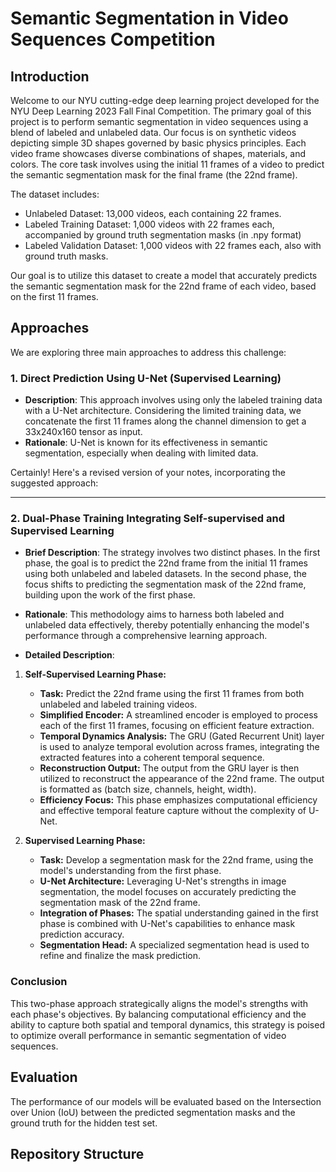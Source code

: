 # Semantic Segmentation in Video Sequences Competition
## Introduction
Welcome to our NYU cutting-edge deep learning project developed for the NYU Deep Learning 2023 Fall Final Competition. The primary goal of this project is to perform semantic segmentation in video sequences using a blend of labeled and unlabeled data. Our focus is on synthetic videos depicting simple 3D shapes governed by basic physics principles. Each video frame showcases diverse combinations of shapes, materials, and colors. The core task involves using the initial 11 frames of a video to predict the semantic segmentation mask for the final frame (the 22nd frame).

The dataset includes:
- Unlabeled Dataset: 13,000 videos, each containing 22 frames.
- Labeled Training Dataset: 1,000 videos with 22 frames each, accompanied by ground truth segmentation masks (in .npy format)
- Labeled Validation Dataset: 1,000 videos with 22 frames each, also with ground truth masks.

Our goal is to utilize this dataset to create a model that accurately predicts the semantic segmentation mask for the 22nd frame of each video, based on the first 11 frames.

## Approaches
We are exploring three main approaches to address this challenge:

### 1. Direct Prediction Using U-Net (Supervised Learning)
- **Description**: This approach involves using only the labeled training data with a U-Net architecture. Considering the limited training data, we concatenate the first 11 frames along the channel dimension to get a 33x240x160 tensor as input.
- **Rationale**: U-Net is known for its effectiveness in semantic segmentation, especially when dealing with limited data.

Certainly! Here's a revised version of your notes, incorporating the suggested approach:

---

### 2. Dual-Phase Training Integrating Self-supervised and Supervised Learning

- **Brief Description**: The strategy involves two distinct phases. In the first phase, the goal is to predict the 22nd frame from the initial 11 frames using both unlabeled and labeled datasets. In the second phase, the focus shifts to predicting the segmentation mask of the 22nd frame, building upon the work of the first phase.
- **Rationale**: This methodology aims to harness both labeled and unlabeled data effectively, thereby potentially enhancing the model's performance through a comprehensive learning approach.

- **Detailed Description**:

1. **Self-Supervised Learning Phase:**
   - **Task:** Predict the 22nd frame using the first 11 frames from both unlabeled and labeled training videos.
   - **Simplified Encoder:** A streamlined encoder is employed to process each of the first 11 frames, focusing on efficient feature extraction.
   - **Temporal Dynamics Analysis:** The GRU (Gated Recurrent Unit) layer is used to analyze temporal evolution across frames, integrating the extracted features into a coherent temporal sequence.
   - **Reconstruction Output:** The output from the GRU layer is then utilized to reconstruct the appearance of the 22nd frame. The output is formatted as (batch size, channels, height, width).
   - **Efficiency Focus:** This phase emphasizes computational efficiency and effective temporal feature capture without the complexity of U-Net.

2. **Supervised Learning Phase:**
   - **Task:** Develop a segmentation mask for the 22nd frame, using the model's understanding from the first phase.
   - **U-Net Architecture:** Leveraging U-Net's strengths in image segmentation, the model focuses on accurately predicting the segmentation mask of the 22nd frame.
   - **Integration of Phases:** The spatial understanding gained in the first phase is combined with U-Net's capabilities to enhance mask prediction accuracy.
   - **Segmentation Head:** A specialized segmentation head is used to refine and finalize the mask prediction.

### Conclusion

This two-phase approach strategically aligns the model's strengths with each phase's objectives. By balancing computational efficiency and the ability to capture both spatial and temporal dynamics, this strategy is poised to optimize overall performance in semantic segmentation of video sequences.

## Evaluation
The performance of our models will be evaluated based on the Intersection over Union (IoU) between the predicted segmentation masks and the ground truth for the hidden test set.

## Repository Structure
